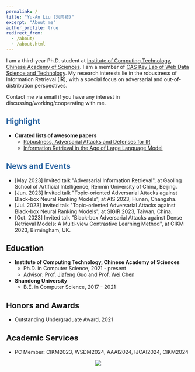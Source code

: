 ```yaml
---
permalink: /
title: "Yu-An Liu (刘雨桉)"
excerpt: "About me"
author_profile: true
redirect_from: 
  - /about/
  - /about.html
---
```



I am a third-year Ph.D. student at [Institute of Computing Technology](http://www.ict.ac.cn/), [Chinese Academy of Sciences](http://www.cas.cn/). I am a member of [CAS Key Lab of Web Data Science and Technology](http://www.bigdatalab.ac.cn/). My research interests lie in the robustness of Information Retrieval (IR), with a special focus on adversarial and out-of-distribution perspectives.

Contact me via email if you have any interest in discussing/working/cooperating with me.

<span style="color:#2561a0">Highlight</span>
------
  * **Curated lists of awesome papers**
    * [Robustness, Adversarial Attacks and Defenses for IR](https://github.com/Davion-Liu/Awesome-Robustness-Adversarial-Attacks-and-Defenses-for-Information-Retrieval)
    * [Information Retrieval in the Age of Large Language Model](https://github.com/IR-LLM/Awesome-Information-Retrieval-in-the-Age-of-Large-Language-Model)

<span style="color:#2561a0">News and Events</span>
------
  * [May 2023] Invited talk "Adversarial Information Retrieval", at Gaoling School of Artificial Intelligence, Renmin University of China, Beijing.
  * [Jun. 2023] Invited talk "Topic-oriented Adversarial Attacks against Black-box Neural Ranking Models", at AIS 2023, Hunan, Changsha.
  * [Jul. 2023] Invited talk "Topic-oriented Adversarial Attacks against Black-box Neural Ranking Models", at SIGIR 2023, Taiwan, China.
  * [Oct. 2023] Invited talk "Black-box Adversarial Attacks against Dense Retrieval Models: A Multi-view Contrastive Learning Method", at CIKM 2023, Birmingham, UK.

Education
------
  * **Institute of Computing Technology, Chinese Academy of Sciences**
    * Ph.D. in Computer Science, 2021 - present
    * Advisor: Prof. [Jiafeng Guo](http://www.bigdatalab.ac.cn/gjf/) and Prof. [Wei Chen](https://weichen-cas.github.io/)
  * **Shandong University**
    * B.E. in Computer Science, 2017 - 2021

Honors and Awards
------
  * Outstanding Undergraduate Award, 2021

Academic Services
------
  * PC Member: CIKM2023, WSDM2024, AAAI2024, IJCAI2024, CIKM2024

<style>
.container{
  width: 100%;
  text-align: center;
}
</style>
<div class="container">
  <a href="https://clustrmaps.com/site/1butl"  title="Visit tracker"><img src="//www.clustrmaps.com/map_v2.png?d=cNpbKXQbQilhtxwlW9fEnpgEGvCSLABz-TtkmvuNLNI&cl=ffffff" /></a>
</div>
